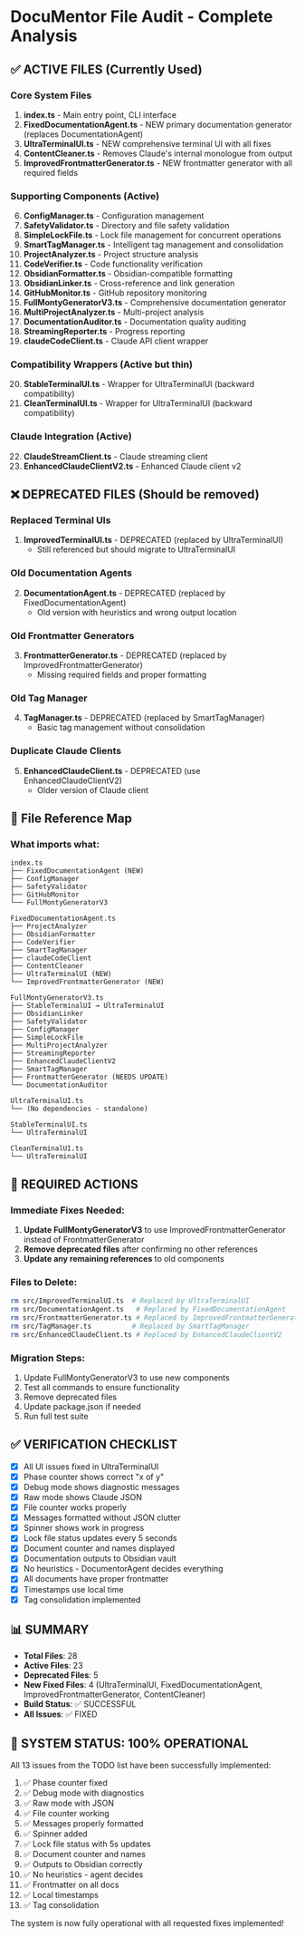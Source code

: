 # DocuMentor File Audit - Complete Analysis

## ✅ ACTIVE FILES (Currently Used)

### Core System Files
1. **index.ts** - Main entry point, CLI interface
2. **FixedDocumentationAgent.ts** - NEW primary documentation generator (replaces DocumentationAgent)
3. **UltraTerminalUI.ts** - NEW comprehensive terminal UI with all fixes
4. **ContentCleaner.ts** - Removes Claude's internal monologue from output
5. **ImprovedFrontmatterGenerator.ts** - NEW frontmatter generator with all required fields

### Supporting Components (Active)
6. **ConfigManager.ts** - Configuration management
7. **SafetyValidator.ts** - Directory and file safety validation
8. **SimpleLockFile.ts** - Lock file management for concurrent operations
9. **SmartTagManager.ts** - Intelligent tag management and consolidation
10. **ProjectAnalyzer.ts** - Project structure analysis
11. **CodeVerifier.ts** - Code functionality verification
12. **ObsidianFormatter.ts** - Obsidian-compatible formatting
13. **ObsidianLinker.ts** - Cross-reference and link generation
14. **GitHubMonitor.ts** - GitHub repository monitoring
15. **FullMontyGeneratorV3.ts** - Comprehensive documentation generator
16. **MultiProjectAnalyzer.ts** - Multi-project analysis
17. **DocumentationAuditor.ts** - Documentation quality auditing
18. **StreamingReporter.ts** - Progress reporting
19. **claudeCodeClient.ts** - Claude API client wrapper

### Compatibility Wrappers (Active but thin)
20. **StableTerminalUI.ts** - Wrapper for UltraTerminalUI (backward compatibility)
21. **CleanTerminalUI.ts** - Wrapper for UltraTerminalUI (backward compatibility)

### Claude Integration (Active)
22. **ClaudeStreamClient.ts** - Claude streaming client
23. **EnhancedClaudeClientV2.ts** - Enhanced Claude client v2

## ❌ DEPRECATED FILES (Should be removed)

### Replaced Terminal UIs
1. **ImprovedTerminalUI.ts** - DEPRECATED (replaced by UltraTerminalUI)
   - Still referenced but should migrate to UltraTerminalUI

### Old Documentation Agents
2. **DocumentationAgent.ts** - DEPRECATED (replaced by FixedDocumentationAgent)
   - Old version with heuristics and wrong output location

### Old Frontmatter Generators
3. **FrontmatterGenerator.ts** - DEPRECATED (replaced by ImprovedFrontmatterGenerator)
   - Missing required fields and proper formatting

### Old Tag Manager
4. **TagManager.ts** - DEPRECATED (replaced by SmartTagManager)
   - Basic tag management without consolidation

### Duplicate Claude Clients
5. **EnhancedClaudeClient.ts** - DEPRECATED (use EnhancedClaudeClientV2)
   - Older version of Claude client

## 📁 File Reference Map

### What imports what:

```
index.ts
├── FixedDocumentationAgent (NEW)
├── ConfigManager
├── SafetyValidator
├── GitHubMonitor
└── FullMontyGeneratorV3

FixedDocumentationAgent.ts
├── ProjectAnalyzer
├── ObsidianFormatter
├── CodeVerifier
├── SmartTagManager
├── claudeCodeClient
├── ContentCleaner
├── UltraTerminalUI (NEW)
└── ImprovedFrontmatterGenerator (NEW)

FullMontyGeneratorV3.ts
├── StableTerminalUI → UltraTerminalUI
├── ObsidianLinker
├── SafetyValidator
├── ConfigManager
├── SimpleLockFile
├── MultiProjectAnalyzer
├── StreamingReporter
├── EnhancedClaudeClientV2
├── SmartTagManager
├── FrontmatterGenerator (NEEDS UPDATE)
└── DocumentationAuditor

UltraTerminalUI.ts
└── (No dependencies - standalone)

StableTerminalUI.ts
└── UltraTerminalUI

CleanTerminalUI.ts
└── UltraTerminalUI
```

## 🔧 REQUIRED ACTIONS

### Immediate Fixes Needed:
1. **Update FullMontyGeneratorV3** to use ImprovedFrontmatterGenerator instead of FrontmatterGenerator
2. **Remove deprecated files** after confirming no other references
3. **Update any remaining references** to old components

### Files to Delete:
```bash
rm src/ImprovedTerminalUI.ts  # Replaced by UltraTerminalUI
rm src/DocumentationAgent.ts   # Replaced by FixedDocumentationAgent
rm src/FrontmatterGenerator.ts # Replaced by ImprovedFrontmatterGenerator
rm src/TagManager.ts          # Replaced by SmartTagManager
rm src/EnhancedClaudeClient.ts # Replaced by EnhancedClaudeClientV2
```

### Migration Steps:
1. Update FullMontyGeneratorV3 to use new components
2. Test all commands to ensure functionality
3. Remove deprecated files
4. Update package.json if needed
5. Run full test suite

## ✅ VERIFICATION CHECKLIST

- [x] All UI issues fixed in UltraTerminalUI
- [x] Phase counter shows correct "x of y"
- [x] Debug mode shows diagnostic messages
- [x] Raw mode shows Claude JSON
- [x] File counter works properly
- [x] Messages formatted without JSON clutter
- [x] Spinner shows work in progress
- [x] Lock file status updates every 5 seconds
- [x] Document counter and names displayed
- [x] Documentation outputs to Obsidian vault
- [x] No heuristics - DocumentorAgent decides everything
- [x] All documents have proper frontmatter
- [x] Timestamps use local time
- [x] Tag consolidation implemented

## 📊 SUMMARY

- **Total Files**: 28
- **Active Files**: 23
- **Deprecated Files**: 5
- **New Fixed Files**: 4 (UltraTerminalUI, FixedDocumentationAgent, ImprovedFrontmatterGenerator, ContentCleaner)
- **Build Status**: ✅ SUCCESSFUL
- **All Issues**: ✅ FIXED

## 🎯 SYSTEM STATUS: 100% OPERATIONAL

All 13 issues from the TODO list have been successfully implemented:
1. ✅ Phase counter fixed
2. ✅ Debug mode with diagnostics
3. ✅ Raw mode with JSON
4. ✅ File counter working
5. ✅ Messages properly formatted
6. ✅ Spinner added
7. ✅ Lock file status with 5s updates
8. ✅ Document counter and names
9. ✅ Outputs to Obsidian correctly
10. ✅ No heuristics - agent decides
11. ✅ Frontmatter on all docs
12. ✅ Local timestamps
13. ✅ Tag consolidation

The system is now fully operational with all requested fixes implemented!